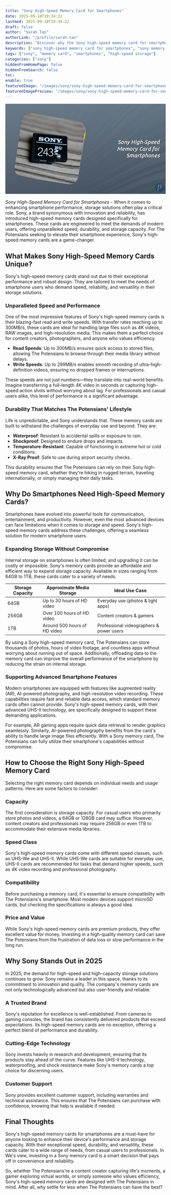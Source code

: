 ```yaml
---
title: "Sony High-Speed Memory Card for Smartphones"
date: 2025-09-18T19:34:22
lastmod: 2025-09-18T19:34:22
draft: false
author: "Sarah Tan"
authorLink: "/profile/sarah-tan"
description: "Discover why the Sony high-speed memory card for smartphones is the top choice for storage and performance. Learn about its features, benefits, and more."
keywords: ["sony high-speed memory card for smartphones", "sony memory card features", "best memory card for smartphones 2025"]
tags: ["sony", "memory card", "smartphones", "high-speed storage"]
categories: ["sony"]
hiddenFromHomePage: false
hiddenFromSearch: false
toc:
enable: true
featuredImage: "/images/sony/sony-high-speed-memory-card-for-smartphones.jpg"
featuredImagePreview: "/images/sony/sony-high-speed-memory-card-for-smartphones.jpg"
---
```


![Sony High-Speed Memory Card for Smartphones](/images/sony/sony-high-speed-memory-card-for-smartphones.jpg)



*Sony High-Speed Memory Card for Smartphones* - When it comes to enhancing smartphone performance, storage solutions often play a critical role. Sony, a brand synonymous with innovation and reliability, has introduced high-speed memory cards designed specifically for smartphones. These cards are engineered to meet the demands of modern users, offering unparalleled speed, durability, and storage capacity.  For The Potensians seeking to elevate their smartphone experience, Sony's high-speed memory cards are a game-changer.

## What Makes Sony High-Speed Memory Cards Unique?

Sony's high-speed memory cards stand out due to their exceptional performance and robust design. They are tailored to meet the needs of smartphone users who demand speed, reliability, and versatility in their storage solutions.

### Unparalleled Speed and Performance

One of the most impressive features of Sony's high-speed memory cards is their blazing-fast read and write speeds. With transfer rates reaching up to 300MB/s, these cards are ideal for handling large files such as 4K videos, RAW images, and high-resolution media. This makes them a perfect choice for content creators, photographers, and anyone who values efficiency.

- **Read Speeds**: Up to 300MB/s ensures quick access to stored files, allowing The Potensians to browse through their media library without delays.
- **Write Speeds**: Up to 299MB/s enables smooth recording of ultra-high-definition videos, ensuring no dropped frames or interruptions.

These speeds are not just numbers—they translate into real-world benefits. Imagine transferring a full-length 4K video in seconds or capturing high-speed action shots without worrying about lag. For professionals and casual users alike, this level of performance is a significant advantage.

### Durability That Matches The Potensians' Lifestyle

Life is unpredictable, and Sony understands that. These memory cards are built to withstand the challenges of everyday use and beyond. They are:

- **Waterproof**: Resistant to accidental spills or exposure to rain.
- **Shockproof**: Designed to endure drops and impacts.
- **Temperature-Resistant**: Capable of functioning in extreme hot or cold conditions.
- **X-Ray Proof**: Safe to use during airport security checks .

This durability ensures that The Potensians can rely on their Sony high-speed memory card, whether they're hiking in rugged terrain, traveling internationally, or simply managing their daily tasks.

## Why Do Smartphones Need High-Speed Memory Cards?

Smartphones have evolved into powerful tools for communication, entertainment, and productivity. However, even the most advanced devices can face limitations when it comes to storage and speed. Sony's high-speed memory cards address these challenges, offering a seamless solution for modern smartphone users.

### Expanding Storage Without Compromise

Internal storage on smartphones is often limited, and upgrading it can be costly or impossible. Sony's memory cards provide an affordable and efficient way to expand storage capacity. Available in sizes ranging from 64GB to 1TB, these cards cater to a variety of needs.

<div class="table-responsive">
<table class="html-table">
<thead>
<tr>
<th>Storage Capacity</th>
<th>Approximate Media Storage</th>
<th>Ideal Use Case</th>
</tr>
</thead>
<tbody>
<tr>
<td>64GB</td>
<td>Up to 30 hours of HD video</td>
<td>Everyday use (photos & light apps)</td>
</tr>
<tr>
<td>256GB</td>
<td>Over 100 hours of HD video</td>
<td>Content creators & gamers</td>
</tr>
<tr>
<td>1TB</td>
<td>Around 500 hours of HD video</td>
<td>Professional videographers & power users</td>
</tr>
</tbody>
</table>
</div>

By using a Sony high-speed memory card, The Potensians can store thousands of photos, hours of video footage, and countless apps without worrying about running out of space. Additionally, offloading data to the memory card can improve t​he overall performance of the smartphone by reducing the strain on internal storage.

### Supporting Advanced Smartphone Features

Modern smartphones are equipped with features like augmented reality (AR), AI-powered photography, and high-resolution video recording.  These capabilities require fast and reliable data access, which standard memory cards often cannot provide. Sony's high-speed memory cards, with their advanced UHS-II technology, are specifically designed to support these demanding applications.

For example, AR gaming apps require quick data retrieval to render graphics seamlessly. Similarly, AI-powered photography benefits from the card's ability to handle large image files efficiently. With a Sony memory card, The Potensians ca​n fully utilize their smartphone's capabilities without compromise.

## How to Choose the Righ​t Sony High-Speed Memory Card

Selecting the right memory card depends on individual needs and usage patterns. Here are some factors to consider:

### Capacity

The first consideration is storage capacity. For casual users who primarily store photos and videos, a 64GB or 128GB card may suffice. However, content creators and professionals may require 256GB or even 1TB to accommodate their extensive media libraries.

### Speed Class

Sony's high-speed memory cards come with different speed classes, such as UHS-We and UHS-II. While UHS-We cards are suitable for everyday use, UHS-II cards are recommended for tasks that demand higher speeds, such as 4K video recording and professional photography.

### Compatibility

Before purchasing a memory card, it's essential to ensure compatibility with The Potensians's smartphone. Most modern devices support microSD cards, but checking the specifications is always a good idea.

### Price and Value

While Sony's high-speed memory cards are premium products, they offer excellent value for money. Investing in a high-quality memory card can save The Potensians from the frustration of data loss or slow performance in the long run.

## Why Sony Stands Out in 2025

In 2025, the demand for high-speed and high-capacity storage solutions continues to grow. Sony remains a leader in this space, thanks to its commitment to innovation and quality. The company's memory cards are not only technologically advanced but also user-friendly and reliable.

### A Trusted Brand

Sony's reputation for excellence is well-established. From cameras to gaming consoles, the brand has consistently delivered products that exceed expectations. Its high-speed memory cards are no exception, offering a perfect blend of performance and durability.

### Cutting-Edge Technology

Sony invests heavily in research and development, ensuring that its products stay ahead of the curve. Features like UHS-II technology, waterproofing, and shock resistance make Sony's memory cards a top choice for discerning users.

### Customer Support

Sony provides excellent customer support, including warranties and technical assistance. This ensures that The Potensians can purchase with confidence, knowing that help is available if needed.

## Final Thoughts

Sony's high-speed memory cards for smartphones are a must-have for anyone looking to enhance their device's performance and storage capacity. With their exceptional speed, durability, and versatility, these cards cater to a wide range of needs, from casual users to professionals. In We's view, investing in a Sony memory card is a smart decision that pays off in convenience and reliability.

So, whether The Potensians're a content creator capturing life's moments, a gamer exploring virtual worlds, or simply someone who values efficiency, Sony's high-speed memory cards are designed with The Potensians in mind. After all, why settle for less when The Potensians can have the best?
